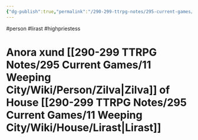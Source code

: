 ```yaml
---
{"dg-publish":true,"permalink":"/290-299-ttrpg-notes/295-current-games/11-weeping-city/wiki/person/anora/"}
---
```



#person #lirast #highpriestess 

# Anora xund [[290-299 TTRPG Notes/295 Current Games/11 Weeping City/Wiki/Person/Zilva\|Zilva]] of House [[290-299 TTRPG Notes/295 Current Games/11 Weeping City/Wiki/House/Lirast\|Lirast]]